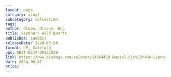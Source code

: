 ```yaml
---
layout: page
category: vinyl
subcategory: collection
tags:
author: Olsén, Olsson, Eng
title: Sayonara Wild Hearts
publisher: iam8bit
releaseDate: 2020-03-24
format: LP, Gatefold
upc: 8BIT-8114-09122019
link: https://www.discogs.com/release/14984450-Daniel-Ols%C3%A9n-Linnea-Olsson-Jonathan-Eng-Sayonara-Wild-Hearts
date: 2024-06-27
price:
---
```

